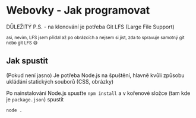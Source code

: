 # Webovky - Jak programovat

DŮLEŽITÝ P.S. - na klonování je potřeba Git LFS (Large File Support)

<sub>asi, nevím, LFS jsem přidal až po obrázcích a nejsem si jist,  zda to spravuje samotný git nebo git LFS 😅<sub>

## Jak spustit

(Pokud není jasno) Je potřeba Node.js na špuštění, hlavně kvůli způsobu ukládání statických souborů (CSS, obrázky)

Po nainstalování Node.js spusťte `npm install` a v kořenové složce (tam kde je `package.json`) spustit

```bash
node .
```